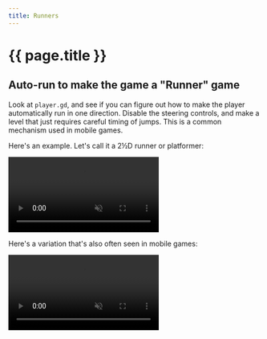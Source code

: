 ```yaml
---
title: Runners
---
```

# {{ page.title }}

## Auto-run to make the game a "Runner" game

Look at `player.gd`, and see if you can figure out how to make the player automatically run in one direction. Disable the steering controls, and make a level that just requires careful timing of jumps. This is a common mechanism used in mobile games.

Here's an example. Let's call it a 2½D runner or platformer:

<p><video muted controls><source src="3d_platformer_2d.mp4" type="video/mp4"></video></p>

Here's a variation that's also often seen in mobile games:

<p><video muted controls><source src="3d_platformer_runner.mp4" type="video/mp4"></video></p>


